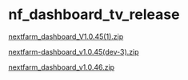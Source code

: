 # nf_dashboard_tv_release

[nextfarm_dashboard_V1.0.45(1).zip](https://github.com/user-attachments/files/17060519/nextfarm_dashboard_V1.0.45.1.zip)

[nextfarm-dashboard_v1.0.45(dev-3).zip](https://github.com/user-attachments/files/17075148/nextfarm-dashboard_v1.0.45.dev-3.zip)





[nextfarm_dashboard_v1.0.46.zip](https://github.com/user-attachments/files/17077773/nextfarm_dashboard_v1.0.46.zip)

